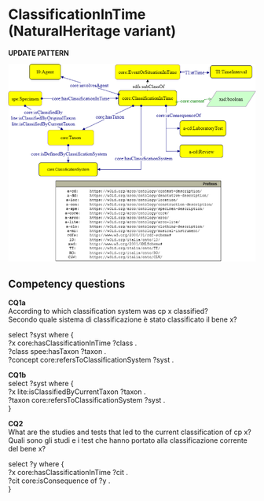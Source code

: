 # ClassificationInTime (NaturalHeritage variant) 


**UPDATE PATTERN**


![ClassificationInTime pattern graph](https://github.com/ICCD-MiBACT/ArCo/blob/DEV-1.3.0/ArCo-release/Documentation/NaturalHeritage/ClassificationInTime-NatHeritage/ClassificationInTimeNaturalHeritage.drawio.png?raw=true)



## Competency questions

**CQ1a**   
According to which classification system was cp x classified?  
Secondo quale sistema di classificazione è stato classificato il bene x?  

select ?syst where {  
?x core:hasClassificationInTime ?class .  
?class spee:hasTaxon ?taxon .  
?concept core:refersToClassificationSystem ?syst .  


**CQ1b**  
select ?syst where {  
?x lite:isClassifiedByCurrentTaxon ?taxon .  
?taxon core:refersToClassificationSystem ?syst .  
}  



**CQ2**    
What are the studies and tests that led to the current classification of cp x?
Quali sono gli studi e i test che hanno portato alla classificazione corrente del bene x?

select ?y where {  
?x core:hasClassificationInTime ?cit .  
?cit core:isConsequence of ?y .  
}   
 
